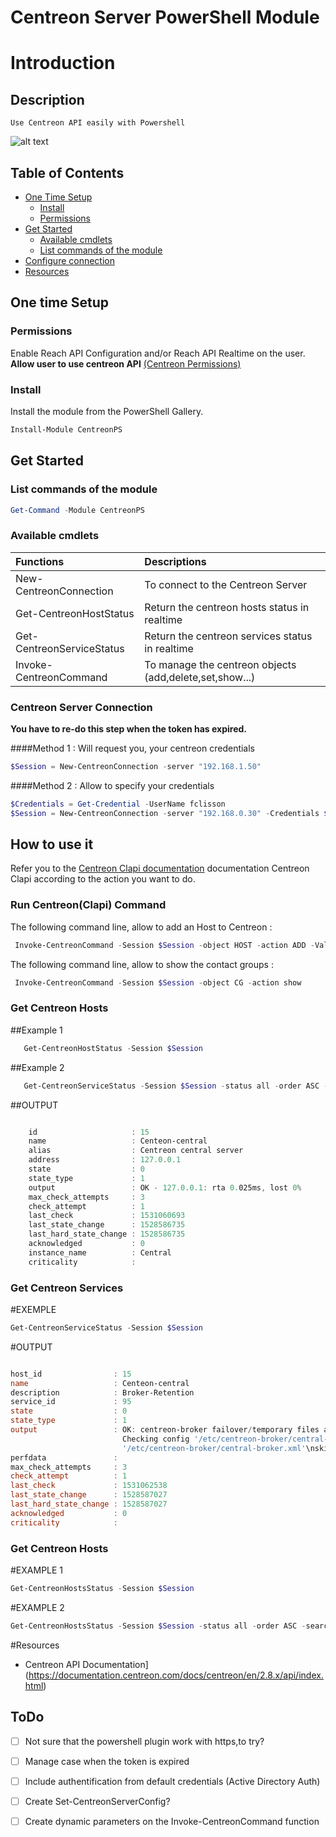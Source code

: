 # Centreon Server PowerShell Module

# Introduction

## Description

    Use Centreon API easily with Powershell

![alt text](https://github.com/ClissonFlorian/Centreon-Powershell-Module/Media/Centreon.jpg "CentreonPS")

## Table of Contents

* [One Time Setup](#OneTimeSetup)
    * [Install](#Install)
    * [Permissions](#Permissions)
* [Get Started](#GetStarted)
    * [Available cmdlets](#AvailableCmds)
    * [List commands of the module](#ListCmds)
* [Configure connection](#Configure)
* [Resources](#Resources)


## One time Setup  
<a id="OneTimeSetup"></a> 

### Permissions
<a id="Permissions"></a>

Enable Reach API Configuration and/or Reach API Realtime on the user.
**Allow user to use centreon API**
<a href="https://documentation.centreon.com/docs/centreon/en/latest/api/api_rest/index.html#permissions">(Centreon Permissions)</a>

### Install
<a id="Install"></a> 
Install the module from the PowerShell Gallery.

```powershell
Install-Module CentreonPS
```


## Get Started
<a id="GetStarted"></a> 

### List commands of the module
<a id="ListCmds"></a> 


```powershell
Get-Command -Module CentreonPS
```
### Available cmdlets
<a id="AvailableCmds"></a> 

|Functions | Descriptions |
|:------|:-----------|
| New-CentreonConnection | To connect to the Centreon Server|
| Get-CentreonHostStatus | Return the centreon hosts status in realtime|
| Get-CentreonServiceStatus | Return the centreon services status in realtime |
| Invoke-CentreonCommand | To manage the centreon objects (add,delete,set,show...) |

### Centreon Server Connection

**You have to re-do this step when the token has expired.**

####Method 1 : Will request you, your centreon credentials 
```powershell
$Session = New-CentreonConnection -server "192.168.1.50"
```

####Method 2 : Allow to specify your credentials 
```powershell
$Credentials = Get-Credential -UserName fclisson
$Session = New-CentreonConnection -server "192.168.0.30" -Credentials $Credentials
```

## How to use it

Refer you to the <a href="https://documentation.centreon.com/docs/centreon/en/latest/api/clapi/objects/index.html">Centreon Clapi documentation</a> documentation Centreon Clapi according to the action you want to do.

### Run Centreon(Clapi) Command

The following command line, allow to add an Host to Centreon :
```powershell
 Invoke-CentreonCommand -Session $Session -object HOST -action ADD -Values "test;Test host;127.0.0.1;OS-Linux-SNMP-custom;central;Centreon_platform"
```

The following command line, allow to show the contact groups :
```powershell
 Invoke-CentreonCommand -Session $Session -object CG -action show
```


### Get Centreon Hosts

##Example 1
```powershell
   Get-CentreonHostStatus -Session $Session 
```
##Example 2
```powershell
   Get-CentreonServiceStatus -Session $Session -status all -order ASC -search '%rsys%' 
```

##OUTPUT

```powershell

    id                     : 15
    name                   : Centeon-central
    alias                  : Centreon central server
    address                : 127.0.0.1
    state                  : 0
    state_type             : 1
    output                 : OK - 127.0.0.1: rta 0.025ms, lost 0%
    max_check_attempts     : 3
    check_attempt          : 1
    last_check             : 1531060693
    last_state_change      : 1528586735
    last_hard_state_change : 1528586735
    acknowledged           : 0
    instance_name          : Central
    criticality            :
```

### Get Centreon Services

#EXEMPLE
```powershell
Get-CentreonServiceStatus -Session $Session 
```

#OUTPUT
```powershell

host_id                : 15
name                   : Centeon-central
description            : Broker-Retention
service_id             : 95
state                  : 0
state_type             : 1
output                 : OK: centreon-broker failover/temporary files are ok
                         Checking config '/etc/centreon-broker/central-rrd.xml'\nskipping temporary: no configuration set\nChecking config 
                         '/etc/centreon-broker/central-broker.xml'\nskipping temporary: no configuration set\n
perfdata               : 
max_check_attempts     : 3
check_attempt          : 1
last_check             : 1531062538
last_state_change      : 1528587027
last_hard_state_change : 1528587027
acknowledged           : 0
criticality            : 

```

### Get Centreon Hosts

#EXAMPLE 1
```powershell
Get-CentreonHostsStatus -Session $Session 
```

#EXAMPLE 2
```powershell
Get-CentreonHostsStatus -Session $Session -status all -order ASC -search '%rsys%'
```

#Resources

* Centreon API Documentation](https://documentation.centreon.com/docs/centreon/en/2.8.x/api/index.html)



## ToDo

- [ ] Not sure that the powershell plugin work with https,to try?
- [ ] Manage case when the token is expired
- [ ] Include authentification from default credentials (Active Directory Auth)
- [ ] Create Set-CentreonServerConfig?
- [ ] Create dynamic parameters on the Invoke-CentreonCommand function




